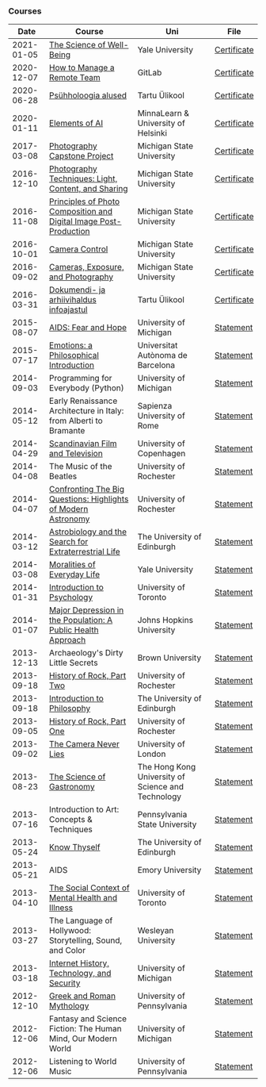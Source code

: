 ### Courses

Date | Course | Uni | File
--- | --- | --- | ---
2021-01-05 | [The Science of Well-Being](https://www.coursera.org/learn/the-science-of-well-being) | Yale University | [Certificate](https://www.coursera.org/account/accomplishments/verify/HWQRQER3KWSU)
2020-12-07 | [How to Manage a Remote Team](https://www.coursera.org/learn/remote-team-management) | GitLab | [Certificate](https://www.coursera.org/account/accomplishments/verify/VQ9DPWL2X4YS)
2020-06-28 | [Psühholoogia alused](https://www.psychology.ut.ee/et/uudised/alustab-tasuta-e-kursus-psuhholoogia-alustest) | Tartu Ülikool | [Certificate](https://github.com/TriinLehtmets/TriinLehtmets/blob/main/courses/certificates/Psyhholoogia_alused.pdf)
2020-01-11 | [Elements of AI](https://course.elementsofai.com/) | MinnaLearn & University of Helsinki | [Certificate](https://github.com/TriinLehtmets/TriinLehtmets/blob/main/courses/certificates/Elements-of-AI-EE.png.pdf)
2017-03-08 | [Photography Capstone Project](https://www.coursera.org/learn/photography-project) | Michigan State University | [Certificate](https://www.coursera.org/account/accomplishments/verify/A2C89QB8Q885)
2016-12-10 | [Photography Techniques: Light, Content, and Sharing](https://www.coursera.org/learn/photography-techniques) | Michigan State University | [Certificate](https://www.coursera.org/account/accomplishments/verify/ZC979L55XJ2Y)
2016-11-08 | [Principles of Photo Composition and Digital Image Post-Production](https://www.coursera.org/learn/photo-composition) | Michigan State University | [Certificate](https://www.coursera.org/account/accomplishments/verify/EKEBTKVMMQJE)
2016-10-01 | [Camera Control](https://www.coursera.org/learn/camera-control) | Michigan State University | [Certificate](https://www.coursera.org/account/accomplishments/verify/R7Y5TJMKJTMP)
2016-09-02 | [Cameras, Exposure, and Photography](https://www.coursera.org/learn/exposure-photography) | Michigan State University | [Certificate](https://www.coursera.org/account/accomplishments/verify/449JFGL28ATU)
2016-03-31 | [Dokumendi- ja arhiivihaldus infoajastul](https://www.ra.ee/dokumendi-ja-arhiivihaldus-infoajastul/) | Tartu Ülikool | [Certificate](https://github.com/TriinLehtmets/TriinLehtmets/blob/main/courses/certificates/Dokumendi_ja_arhiivihaldus_infoajastul.pdf)
2015-08-07 | [AIDS: Fear and Hope](https://www.coursera.org/learn/aids-fear-hope) | University of Michigan | [Statement](https://github.com/TriinLehtmets/TriinLehtmets/blob/main/courses/certificates/AIDS-Fear-and-Hope.pdf)
2015-07-17 | [Emotions: a Philosophical Introduction](https://www.coursera.org/learn/emotions) | Universitat Autònoma de Barcelona | [Statement](https://github.com/TriinLehtmets/TriinLehtmets/blob/main/courses/certificates/Emotions-a-Philosophical-Introduction.pdf)
2014-09-03 | Programming for Everybody (Python) | University of Michigan | [Statement](https://github.com/TriinLehtmets/TriinLehtmets/blob/main/courses/certificates/Programming-for-Everybody-(Python).pdf)
2014-05-12 | Early Renaissance Architecture in Italy: from Alberti to Bramante | Sapienza University of Rome | [Statement](https://github.com/TriinLehtmets/TriinLehtmets/blob/main/courses/certificates/Early-Renaissance-Architecture-in-Italy-from-Alberti-to-Bramante.pdf)
2014-04-29 | [Scandinavian Film and Television](https://www.coursera.org/learn/scandinavian-movies-tv) | University of Copenhagen | [Statement](https://github.com/TriinLehtmets/TriinLehtmets/blob/main/courses/certificates/Scandinavian-Film-and-Television.pdf)
2014-04-08 | The Music of the Beatles | University of Rochester | [Statement](https://github.com/TriinLehtmets/TriinLehtmets/blob/main/courses/certificates/The-Music-of-the-Beatles.pdf)
2014-04-07 | [Confronting The Big Questions: Highlights of Modern Astronomy](https://www.coursera.org/learn/astronomy) | University of Rochester | [Statement](https://github.com/TriinLehtmets/TriinLehtmets/blob/main/courses/certificates/Confronting-The-Big-Questions-Highlights-of-Modern-Astronomy.pdf)
2014-03-12 | [Astrobiology and the Search for Extraterrestrial Life](https://www.coursera.org/learn/astrobiology) | The University of Edinburgh | [Statement](https://github.com/TriinLehtmets/TriinLehtmets/blob/main/courses/certificates/Astrobiology-and-the-Search-for-Extraterrestrial-Life.pdf)
2014-03-08 | [Moralities of Everyday Life](https://www.coursera.org/learn/moralities) | Yale University | [Statement](https://github.com/TriinLehtmets/TriinLehtmets/blob/main/courses/certificates/Moralities-of-Everyday-Life.pdf)
2014-01-31 | [Introduction to Psychology](https://www.coursera.org/learn/introduction-psych) | University of Toronto | [Statement](https://github.com/TriinLehtmets/TriinLehtmets/blob/main/courses/certificates/Introduction-to-Psychology.pdf)
2014-01-07 | [Major Depression in the Population: A Public Health Approach](https://www.coursera.org/learn/public-health-depression) | Johns Hopkins University | [Statement](https://github.com/TriinLehtmets/TriinLehtmets/blob/main/courses/certificates/Major-Depression-in-the-Population-A-Public-Health-Approach.pdf)
2013-12-13 | Archaeology's Dirty Little Secrets | Brown University | [Statement](https://github.com/TriinLehtmets/TriinLehtmets/blob/main/courses/certificates/Archaeologys-Dirty-Little-Secrets.pdf)
2013-09-18 | [History of Rock, Part Two](https://www.coursera.org/learn/history-of-rock-2) | University of Rochester | [Statement](https://github.com/TriinLehtmets/TriinLehtmets/blob/main/courses/certificates/History-of-Rock-Part-Two.pdf)
2013-09-18 | [Introduction to Philosophy](https://www.coursera.org/learn/philosophy) | The University of Edinburgh | [Statement](https://github.com/TriinLehtmets/TriinLehtmets/blob/main/courses/certificates/Introduction-to-Philosophy.pdf)
2013-09-05 | [History of Rock, Part One](https://www.coursera.org/learn/history-of-rock) | University of Rochester | [Statement](https://github.com/TriinLehtmets/TriinLehtmets/blob/main/courses/certificates/History-of-Rock-Part-One.pdf)
2013-09-02 | [The Camera Never Lies](https://www.coursera.org/learn/film-images) | University of London | [Statement](https://github.com/TriinLehtmets/TriinLehtmets/blob/main/courses/certificates/The-Camera-Never-Lies.pdf)
2013-08-23 | [The Science of Gastronomy](https://www.coursera.org/learn/gastronomy) | The Hong Kong University of Science and Technology | [Statement](https://github.com/TriinLehtmets/TriinLehtmets/blob/main/courses/certificates/The-Science-of-Gastronomy.pdf)
2013-07-16 | Introduction to Art: Concepts & Techniques | Pennsylvania State University | [Statement](https://github.com/TriinLehtmets/TriinLehtmets/blob/main/courses/certificates/Introduction-to-Art-Concepts-Techniques.pdf)
2013-05-24 | [Know Thyself](https://www.coursera.org/learn/know-thyself-the-examined-life) | The University of Edinburgh | [Statement](https://github.com/TriinLehtmets/TriinLehtmets/blob/main/courses/certificates/Know-Thyself.pdf)
2013-05-21 | AIDS | Emory University | [Statement](https://github.com/TriinLehtmets/TriinLehtmets/blob/main/courses/certificates/AIDS.pdf)
2013-04-10 | [The Social Context of Mental Health and Illness](https://www.coursera.org/learn/mental-health) | University of Toronto | [Statement](https://github.com/TriinLehtmets/TriinLehtmets/blob/main/courses/certificates/The-Social-Context-of-Mental-Health-and-Illness.pdf)
2013-03-27 | The Language of Hollywood: Storytelling, Sound, and Color | Wesleyan University | [Statement](https://github.com/TriinLehtmets/TriinLehtmets/blob/main/courses/certificates/The-Language-of-Hollywood-Storytelling-Sound-and-Color.pdf)
2013-03-18 | [Internet History, Technology, and Security](https://www.coursera.org/learn/internet-history) | University of Michigan | [Statement](https://github.com/TriinLehtmets/TriinLehtmets/blob/main/courses/certificates/Internet-History-Technology-and-Security.pdf)
2012-12-10 | [Greek and Roman Mythology](https://www.coursera.org/learn/mythology) | University of Pennsylvania | [Statement](https://github.com/TriinLehtmets/TriinLehtmets/blob/main/courses/certificates/Greek-and-Roman-Mythology.pdf)
2012-12-06 | Fantasy and Science Fiction: The Human Mind, Our Modern World | University of Michigan | [Statement](https://github.com/TriinLehtmets/TriinLehtmets/blob/main/courses/certificates/Fantasy-and-Science-Fiction-The-Human-Mind-Our-Modern-World.pdf)
2012-12-06 | Listening to World Music | University of Pennsylvania | [Statement](https://github.com/TriinLehtmets/TriinLehtmets/blob/main/courses/certificates/Listening-to-World-Music.pdf)
